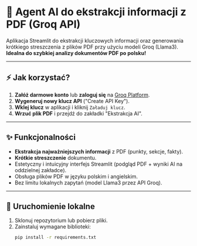 # 📄 Agent AI do ekstrakcji informacji z PDF (Groq API)

Aplikacja Streamlit do ekstrakcji kluczowych informacji oraz generowania krótkiego streszczenia z plików PDF przy użyciu modeli Groq (Llama3).  
**Idealna do szybkiej analizy dokumentów PDF po polsku!**

---

## ⚡ Jak korzystać?

1. **Załóż darmowe konto** lub **zaloguj się** na [Groq Platform](https://console.groq.com/keys).
2. **Wygeneruj nowy klucz API** ("Create API Key").
3. **Wklej klucz** w aplikacji i kliknij `Załaduj klucz`.
4. **Wrzuć plik PDF** i przejdź do zakładki "Ekstrakcja AI".

---

## ✨ Funkcjonalności

- **Ekstrakcja najważniejszych informacji** z PDF (punkty, sekcje, fakty).
- **Krótkie streszczenie** dokumentu.
- Estetyczny i intuicyjny interfejs Streamlit (podgląd PDF + wyniki AI na oddzielnej zakładce).
- Obsługa plików PDF w języku polskim i angielskim.
- Bez limitu lokalnych zapytań (model Llama3 przez API Groq).

---

## 🚀 Uruchomienie lokalne

1. Sklonuj repozytorium lub pobierz pliki.
2. Zainstaluj wymagane biblioteki:
   ```bash
   pip install -r requirements.txt

